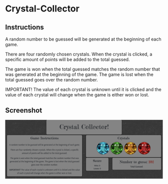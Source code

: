 # Crystal-Collector

## Instructions
A random number to be guessed will be generated at the beginning of each game.

There are four randomly chosen crystals. When the crystal is clicked, a specific amount of points will be added to the total guessed.

The game is won when the total guessed matches the random number that was generated at the beginning of the game. The game is lost when the total guessed goes over the random number.

IMPORTANT! The value of each crystal is unknown until it is clicked and the value of each crystal will change when the game is either won or lost.

## Screenshot
![screenshot](/assets/images/screenshot.png)